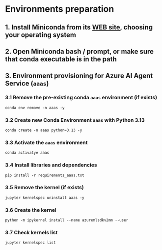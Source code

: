 # Environments preparation

## 1. Install Miniconda from its [WEB site](https://www.anaconda.com/docs/getting-started/miniconda/install), choosing your operating system

## 2. Open Miniconda bash / prompt, or make sure that conda executable is in the path

## 3. Environment provisioning for Azure AI Agent Service (`aaas`)

### 3.1 Remove the pre-existing conda `aaas` environment (if exists)
```conda env remove -n aaas -y```

### 3.2 Create new Conda Environment `aaas` with Python 3.13
```conda create -n aaas python=3.13 -y```

### 3.3 Activate the `aaas` environment
```conda activatye aaas```

### 3.4 Install libraries and dependencies
```pip install -r requirements_aaas.txt```

### 3.5 Remove the kernel (if exists)
```jupyter kernelspec uninstall aaas -y```

### 3.6 Create the kernel 
```python -m ipykernel install --name azuremlsdkv2mm --user```

### 3.7 Check kernels list
```jupyter kernelspec list```
